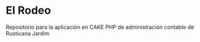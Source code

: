 El Rodeo
=======

Repositorio para la aplicación en CAKE PHP de administración contable  de Rusticana Jardim
